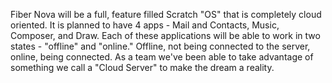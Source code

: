 Fiber Nova will be a full, feature filled Scratch "OS" that is completely cloud oriented. It is planned to have 4 apps - Mail and Contacts, Music, Composer, and Draw. Each of these applications will be able to work in two states - "offline" and "online." Offline, not being connected to the server, online, being connected. As a team we've been able to take advantage of something we call a "Cloud Server" to make the dream a reality.
